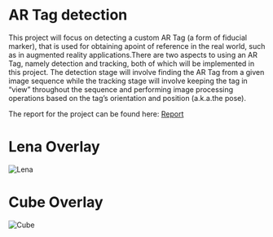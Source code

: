 # AR Tag detection

This project will focus on detecting a custom AR Tag (a form of fiducial marker), that is used for obtaining apoint of reference in the real world, such as in augmented reality applications.There  are  two  aspects  to  using  an  AR  Tag,  namely  detection  and  tracking,  both  of  which  will  be  implemented in this project.  The detection stage will involve finding the AR Tag from a given image sequence while the tracking stage will involve keeping the tag in “view” throughout the sequence and performing image processing operations based on the tag’s orientation and position (a.k.a.the pose).

The report for the project can be found here:
[Report](https://github.com/amrish1222/AR_tag_detection/blob/master/results/report.pdf)

# Lena Overlay

![Lena](https://github.com/amrish1222/AR_tag_detection/blob/master/results/lenaOverlay.gif)


# Cube Overlay

![Cube](https://github.com/amrish1222/AR_tag_detection/blob/master/results/cubeOverlay.gif)
